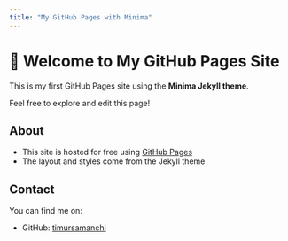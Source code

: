 ```yaml
---
title: "My GitHub Pages with Minima"
---
```


# 🌟 Welcome to My GitHub Pages Site

This is my first GitHub Pages site using the **Minima Jekyll theme**.

Feel free to explore and edit this page!

## About

- This site is hosted for free using [GitHub Pages](https://pages.github.com)
- The layout and styles come from the Jekyll theme

## Contact

You can find me on:
- GitHub: [timursamanchi](https://github.com/timursamanchi)
